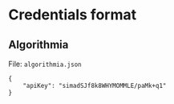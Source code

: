 # Credentials format

## Algorithmia

File: `algorithmia.json`

```
{
    "apiKey": "simadSJf8k8WHYMOMMLE/paMk+q1"
}
```